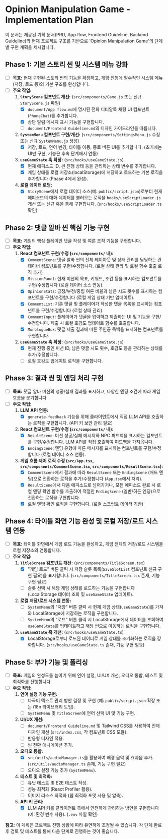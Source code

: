 # Opinion Manipulation Game - Implementation Plan

이 문서는 제공된 기획 문서(PRD, App flow, Frontend Guideline, Backend Guideline)와 현재 프로젝트 구조를 기반으로 'Opinion Manipulation Game'의 단계별 구현 계획을 제시합니다.

## Phase 1: 기본 스토리 씬 및 시스템 메뉴 강화

- [ ] **목표:** 현재 구현된 스토리 씬의 기능을 확장하고, 게임 진행에 필수적인 시스템 메뉴(저장, 로드 등)의 기본 구조를 완성합니다.
- [ ] **주요 작업:**
    1.  **`StoryScene` 컴포넌트 개선:** (`src/components/Game.js` 또는 신규 `StoryScene.js` 파일)
        - [x] `document/App flow.md`에 명시된 전화 디티알톡 채팅 UI 컴포넌트 (`PhoneChat`)를 추가합니다.
        - [x] 상단 알림 메시지 표시 기능을 구현합니다.
        - [ ] `document/Frontend Guideline.md`의 디자인 가이드라인을 따릅니다.
    2.  **`SystemMenu` 컴포넌트 구현/개선:** (`src/components/SettingsMenu.js` 수정 또는 신규 `SystemMenu.js` 생성)
        - [x] 저장, 로드, 언어 변경, 타이틀 이동, 종료 버튼 UI를 추가합니다. (초기에는 UI만 구현, 기능은 후속 단계에서 연동)
    3.  **`useGameState` 훅 확장:** (`src/hooks/useGameState.js`)
        - [x] 현재 에피소드 ID, 씬 진행 상태 등을 관리하는 상태 변수를 추가합니다.
        - [x] 게임 상태를 로컬 저장소(localStorage)에 저장하고 로드하는 기본 로직을 추가합니다 (Phase 4에서 완성).
    4.  **로컬 데이터 로딩:**
        - [x] `StoryScene`에서 로컬 데이터 소스(예: `public/script.json`)로부터 현재 에피소드의 대화 데이터를 불러오는 로직을 `hooks/useScriptLoader.js` 개선 또는 신규 훅을 통해 구현합니다. (`src/hooks/useScriptLoader.ts` 확인)

## Phase 2: 댓글 알바 씬 핵심 기능 구현

- [ ] **목표:** 게임의 핵심 플레이인 댓글 작성 및 여론 조작 기능을 구현합니다.
- [ ] **주요 작업:**
    1.  **React 컴포넌트 구현/수정 (`src/components/` 내):**
        - [x] `CommentScene`: 댓글 알바 씬의 전체 레이아웃 및 상태 관리를 담당하는 컨테이너 컴포넌트를 구현/수정합니다. (로컬 상태 관리 및 로컬 함수 호출 로직 추가)
        - [x] `MissionPanel`: 현재 미션의 목표, 키워드, 조건 등을 표시하는 컴포넌트를 구현/수정합니다 (로컬 데이터 소스 연동).
        - [x] `OpinionStats`: 긍정/부정/중립 여론 비율과 남은 시도 횟수를 표시하는 컴포넌트를 구현/수정합니다 (로컬 게임 상태 기반 업데이트).
        - [x] `CommentList`: 기존 댓글 및 플레이어가 작성한 댓글 목록을 표시하는 컴포넌트를 구현/수정합니다 (로컬 상태 관리).
        - [x] `CommentInput`: 플레이어가 댓글을 입력하고 제출하는 UI 및 기능을 구현/수정합니다. 제출 시 로컬 호감도 업데이트 함수를 호출합니다.
        - [x] `MonologueBox`: 댓글 제출 결과에 따른 주인공 독백을 표시하는 컴포넌트를 구현합니다.
    2.  **`useGameState` 훅 확장:** (`src/hooks/useGameState.js`)
        - [x] 현재 진행 중인 미션 ID, 남은 댓글 시도 횟수, 호감도 등을 관리하는 상태를 추가/수정합니다.
        - [ ] 로컬 호감도 업데이트 로직을 구현합니다.

## Phase 3: 결과 씬 및 엔딩 처리 구현

- [ ] **목표:** 댓글 알바 미션의 성공/실패 결과를 표시하고, 다양한 엔딩 조건에 따라 게임 흐름을 분기합니다.
- [ ] **주요 작업:**
    1.  **LLM API 연동:**
        - [x] `generate-feedback` 기능을 위해 클라이언트에서 직접 LLM API를 호출하는 로직을 구현합니다. (API 키 보안 관리 필요) 
    2.  **React 컴포넌트 구현/수정 (`src/components/` 내):**
        - [x] `ResultScene`: 미션 성공/실패 메시지와 NPC 피드백을 표시하는 컴포넌트를 구현/수정합니다. LLM API를 직접 호출하여 피드백을 가져옵니다.
        - [x] `EndingScene`: 엔딩 유형에 따른 메시지를 표시하는 컴포넌트를 구현/수정합니다 (로컬 데이터 소스 연동).
    3.  **게임 흐름 제어 로직 수정 (`src/App.tsx`, `src/components/CommentScene.tsx`, `src/components/ResultScene.tsx`):**
        - [x] `CommentScene`에서 결과에 따라 `ResultScene` 또는 `EndingScene` (배드 엔딩)으로 전환하는 로직을 추가/수정합니다 (`App.tsx`에서 처리).
        - [x] `ResultScene`에서 다음 에피소드로 넘어가거나, 모든 에피소드 완료 시 로컬 엔딩 확인 함수를 호출하여 적절한 `EndingScene` (일반/히든 엔딩)으로 전환하는 로직을 구현합니다.
        - [x] 로컬 엔딩 확인 로직을 구현합니다. (로컬 스크립트 데이터 기반)

## Phase 4: 타이틀 화면 기능 완성 및 로컬 저장/로드 시스템 연동

- [ ] **목표:** 타이틀 화면에서 게임 로드 기능을 완성하고, 게임 전체의 저장/로드 시스템을 로컬 저장소와 연동합니다.
- [ ] **주요 작업:**
    1.  **`TitleScreen` 컴포넌트 개선:** (`src/components/TitleScreen.tsx`)
        - [x] "게임 로드" 버튼 클릭 시 저장 슬롯 목록(`SaveSlotList` 컴포넌트 신규 구현 필요)을 표시합니다. (`src/components/TitleScreen.tsx` 존재, 기능 구현 필요)
        - [ ] 슬롯 선택 시 해당 게임 상태를 로드하는 기능을 구현합니다 (LocalStorage 데이터 조회 및 `useGameState` 업데이트).
    2.  **로컬 저장/로드 시스템 연동:**
        - [ ] `SystemMenu`의 "저장" 버튼 클릭 시 현재 게임 상태(`useGameState`)를 가져와 LocalStorage에 저장하는 로직을 구현합니다.
        - [ ] `SystemMenu`의 "로드" 버튼 클릭 시 LocalStorage에서 데이터를 조회하여 `useGameState`를 업데이트하고 해당 씬으로 이동하는 로직을 구현합니다.
    3.  **`useGameState` 훅 개선:** (`src/hooks/useGameState.ts`)
        - [x] LocalStorage로부터 로드된 데이터로 게임 상태를 초기화하는 로직을 강화합니다. (`src/hooks/useGameState.ts` 존재, 기능 구현 필요)

## Phase 5: 부가 기능 및 폴리싱

- [ ] **목표:** 게임의 완성도를 높이기 위해 언어 설정, UI/UX 개선, 오디오 통합, 테스트 및 최적화를 진행합니다.
- [ ] **주요 작업:**
    1.  **언어 설정 기능 구현:**
        - [ ] 다국어 텍스트 관리 방안 결정 및 구현 (예: `public/script.json` 확장 또는 i18n 라이브러리 도입).
        - [ ] `SystemMenu` 및 `TitleScreen`에 언어 선택 UI 및 기능 구현.
    2.  **UI/UX 개선:**
        - [ ] `document/Frontend Guideline.md` 및 Tailwind CSS를 사용하여 전체 디자인 개선 (`src/index.css`, 각 컴포넌트 CSS 모듈).
        - [ ] 반응형 디자인 적용.
        - [ ] 씬 전환 애니메이션 추가.
    3.  **오디오 통합:**
        - [x] `src/utils/audioManager.ts`를 활용하여 배경 음악 및 효과음 추가. (`src/utils/audioManager.ts` 존재, 기능 구현 필요)
        - [ ] 오디오 설정 기능 추가 (`SystemMenu`).
    4.  **테스트 및 최적화:**
        - [ ] 유닛 테스트 및 E2E 테스트 작성.
        - [ ] 성능 최적화 (React Profiler 활용).
        - [ ] 이미지 리소스 최적화 (웹 최적화 포맷 사용 및 압축).
    5.  **API 키 관리:**
        - [x] LLM API 키를 클라이언트 측에서 안전하게 관리하는 방안을 구현합니다 (예: 환경 변수 사용). (`.env` 파일 확인)

**참고:** 이 계획은 프로젝트 진행 상황에 따라 유연하게 조정될 수 있습니다. 각 단계 완료 후 검토 및 테스트를 통해 다음 단계로 진행하는 것이 좋습니다.
